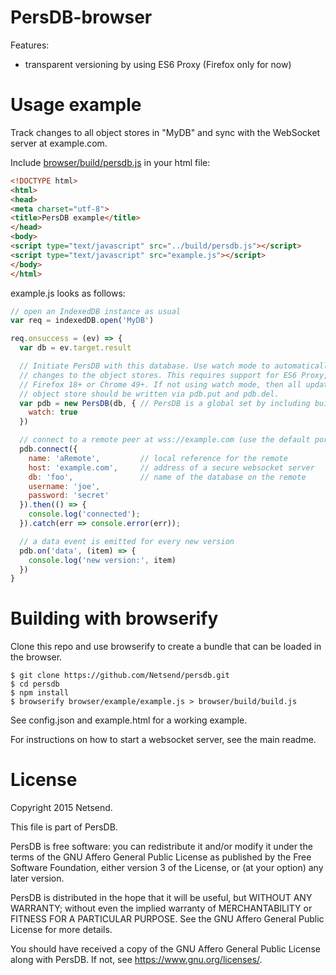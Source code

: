 # PersDB-browser

Features:
* transparent versioning by using ES6 Proxy (Firefox only for now)

# Usage example

Track changes to all object stores in "MyDB" and sync with the WebSocket server
at example.com.

Include [browser/build/persdb.js](https://raw.githubusercontent.com/Netsend/persdb/master/browser/build/persdb.js) in your html file:
```html
<!DOCTYPE html>
<html>
<head>
<meta charset="utf-8">
<title>PersDB example</title>
</head>
<body>
<script type="text/javascript" src="../build/persdb.js"></script>
<script type="text/javascript" src="example.js"></script>
</body>
</html>
```

example.js looks as follows:
```js
// open an IndexedDB instance as usual
var req = indexedDB.open('MyDB')

req.onsuccess = (ev) => {
  var db = ev.target.result

  // Initiate PersDB with this database. Use watch mode to automatically track
  // changes to the object stores. This requires support for ES6 Proxy, e.g.
  // Firefox 18+ or Chrome 49+. If not using watch mode, then all updates to any
  // object store should be written via pdb.put and pdb.del.
  var pdb = new PersDB(db, { // PersDB is a global set by including build.js.
    watch: true
  })

  // connect to a remote peer at wss://example.com (use the default port, 3344)
  pdb.connect({
    name: 'aRemote',         // local reference for the remote
    host: 'example.com',     // address of a secure websocket server
    db: 'foo',               // name of the database on the remote
    username: 'joe',
    password: 'secret'
  }).then(() => {
    console.log('connected');
  }).catch(err => console.error(err));

  // a data event is emitted for every new version
  pdb.on('data', (item) => {
    console.log('new version:', item)
  })
}
```

# Building with browserify

Clone this repo and use browserify to create a bundle that can be loaded in the
browser.

```
$ git clone https://github.com/Netsend/persdb.git
$ cd persdb
$ npm install
$ browserify browser/example/example.js > browser/build/build.js
```

See config.json and example.html for a working example.

For instructions on how to start a websocket server, see the main readme.

# License

Copyright 2015 Netsend.

This file is part of PersDB.

PersDB is free software: you can redistribute it and/or modify it under the
terms of the GNU Affero General Public License as published by the Free Software
Foundation, either version 3 of the License, or (at your option) any later
version.

PersDB is distributed in the hope that it will be useful, but WITHOUT ANY
WARRANTY; without even the implied warranty of MERCHANTABILITY or FITNESS FOR A
PARTICULAR PURPOSE. See the GNU Affero General Public License for more details.

You should have received a copy of the GNU Affero General Public License along
with PersDB. If not, see <https://www.gnu.org/licenses/>.
